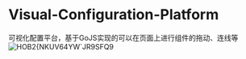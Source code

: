 # Visual-Configuration-Platform
可视化配置平台，基于GoJS实现的可以在页面上进行组件的拖动、连线等
![HOB2{N$KUV64YW`JR9SF$Q9](https://user-images.githubusercontent.com/105792144/218971767-200ccee5-850d-4168-b5b4-7471a5835de7.png)
